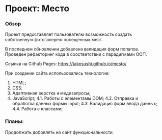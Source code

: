# Проект: Место

### Обзор
Проект предоставляет пользователю возможность создать собственную фотогалерею посещенных мест.

В последнем обновлении добавлена валидация форм попапов.
Проведен рефакторинг кода в соостветствии с парадигмами ООП.

Ссылка на Github Pages: https://takosushi.github.io/mesto/

При создании сайта использовались технологии:
1. HTML;
2. CSS;
3. Адаптивная верстка и медизапросы;
4. JavaScript;
 4.1. Работы с элементамы DOM;
 4.2. Отправка и обработка данных формы input;
 4.3. Валидация форм ввода данных;
 4.4. Работа с классами;

### Планы:
Продолжать добовлять на сайт функциональности.
